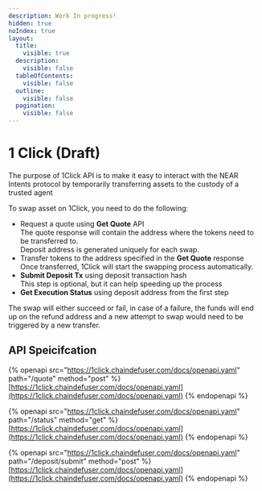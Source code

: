 ```yaml
---
description: Work In progress!
hidden: true
noIndex: true
layout:
  title:
    visible: true
  description:
    visible: false
  tableOfContents:
    visible: false
  outline:
    visible: false
  pagination:
    visible: false
---
```


# 1 Click (Draft)

The purpose of 1Click API is to make it easy to interact with the NEAR Intents protocol by temporarily transferring assets to the custody of a trusted agent

To swap asset on 1Click, you need to do the following:

* Request a quote using **Get Quote** API\
  &#x20;  The quote response will contain the address where the tokens need to be transferred to.\
  &#x20;  Deposit address is generated uniquely for each swap.
* Transfer tokens to the address specified in the **Get Quote** response\
  &#x20;  Once transferred, 1Click will start the swapping process automatically.
* **Submit Deposit Tx** using deposit transaction hash\
  &#x20;   This step is optional, but it can help speeding up the process
* **Get Execution Status** using deposit address from the first step

The swap will either succeed or fail, in case of a failure, the funds will end up on the refund address and a new attempt to swap would need to be triggered by a new transfer.

## API Speicifcation



{% openapi src="https://1click.chaindefuser.com/docs/openapi.yaml" path="/quote" method="post" %}
[https://1click.chaindefuser.com/docs/openapi.yaml](https://1click.chaindefuser.com/docs/openapi.yaml)
{% endopenapi %}

{% openapi src="https://1click.chaindefuser.com/docs/openapi.yaml" path="/status" method="get" %}
[https://1click.chaindefuser.com/docs/openapi.yaml](https://1click.chaindefuser.com/docs/openapi.yaml)
{% endopenapi %}

{% openapi src="https://1click.chaindefuser.com/docs/openapi.yaml" path="/deposit/submit" method="post" %}
[https://1click.chaindefuser.com/docs/openapi.yaml](https://1click.chaindefuser.com/docs/openapi.yaml)
{% endopenapi %}
